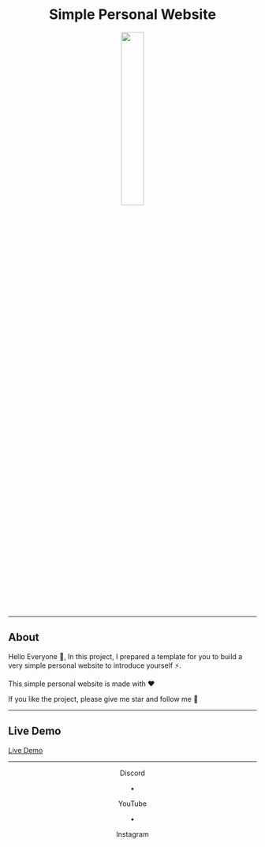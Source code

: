 <div align="center">
    <h1>Simple Personal Website</h1>
            <img style="display:block;margin-left:auto;margin-right:auto;width:30%;" src="https://github-readme-stats.vercel.app/api/pin/?username=hajdark43&repo=Personal-Website&theme=react">

</div>

---

## About

Hello Everyone 👋,
In this project, I prepared a template for you to build a very simple personal website to introduce yourself ⚡.

This simple personal website is made with ❤ 

If you like the project, please give me star and follow me 🌼


---

## Live Demo
<a href="http://hajdark.rf.gd">
  Live Demo
</a>

---
<div align="center">
 <a href="https://discord.gg/uMt2Qr66ga" style="text-decoration:none;">
  Discord
</a>
<p>
    •
</p>
<a href="https://youtube.com/@realhajdark" style="text-decoration:none;">
  YouTube
</a>
<p>
    •
</p>
<a href="https://instagram.com/hajdark.ir" style="text-decoration:none;">
Instagram
</a>
</div>
